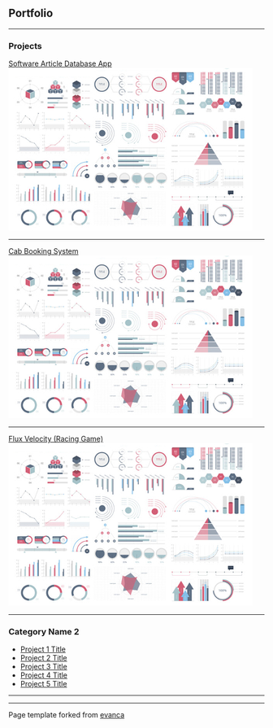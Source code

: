 ## Portfolio

---
<!-- Category 1 -->
### Projects 
<!-- todo(ratchet7x5): Decide overall project structure
I have the following projects:
* Cab Booking System - CabsOnline
* Software Article DB

Add these projects later:
* PHP Web Dev
* UE4 RPG Game (needs to be worked on)
* Flux Velocity
 -->
[Software Article Database App](/sample_page)
<img src="images/dummy_thumbnail.jpg?raw=true"/>

---
[Cab Booking System](/pdf/sample_presentation.pdf)
<img src="images/dummy_thumbnail.jpg?raw=true"/>

---
[Flux Velocity (Racing Game)](http://example.com/)
<img src="images/dummy_thumbnail.jpg?raw=true"/>

---

### Category Name 2

- [Project 1 Title](http://example.com/)
- [Project 2 Title](http://example.com/)
- [Project 3 Title](http://example.com/)
- [Project 4 Title](http://example.com/)
- [Project 5 Title](http://example.com/)

---




---
<p style="font-size:14px">Page template forked from <a href="https://github.com/evanca/quick-portfolio">evanca</a></p>
<!-- Remove above link if you don't want to attibute -->
